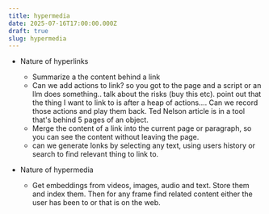 ```yaml
---
title: hypermedia
date: 2025-07-16T17:00:00.000Z
draft: true
slug: hypermedia
---
```


- Nature of hyperlinks

  - Summarize a the content behind a link
  - Can we add actions to link? so you got to the page and a script or an llm does something.. talk about the risks (buy this etc). point out that the thing I want to link to is after a heap of actions.... Can we record those actions and play them back. Ted Nelson article is in a tool that's behind 5 pages of an object.
  - Merge the content of a link into the current page or paragraph, so you can see the content without leaving the page.
  - can we generate lonks by selecting any text, using users history or search to find relevant thing to link to.

- Nature of hypermedia
  - Get embeddings from videos, images, audio and text. Store them and index them. Then for any frame find related content either the user has been to or that is on the web.
